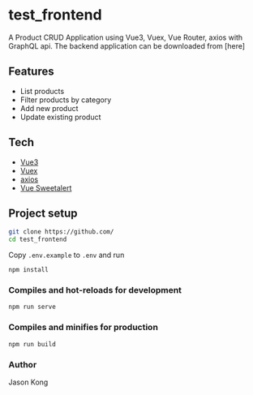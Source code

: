 # test_frontend
A Product CRUD Application using Vue3, Vuex, Vue Router, axios with GraphQL api.
The backend application can be downloaded from [here]

## Features
- List products
- Filter products by category
- Add new product
- Update existing product

## Tech
- [Vue3] 
- [Vuex]
- [axios]
- [Vue Sweetalert]

## Project setup
```bash
git clone https://github.com/
cd test_frontend
```
Copy `.env.example` to `.env` and run
```
npm install
```

### Compiles and hot-reloads for development
```
npm run serve
```

### Compiles and minifies for production
```
npm run build
```

### Author
Jason Kong

   [Vue3]: <https://v3.vuejs.org/>
   [Vuex]: <https://vuex.vuejs.org/>
   [axios]: <https://www.axios.com/>
   [Vue Sweetalert]:<https://github.com/avil13/vue-sweetalert2>
   

